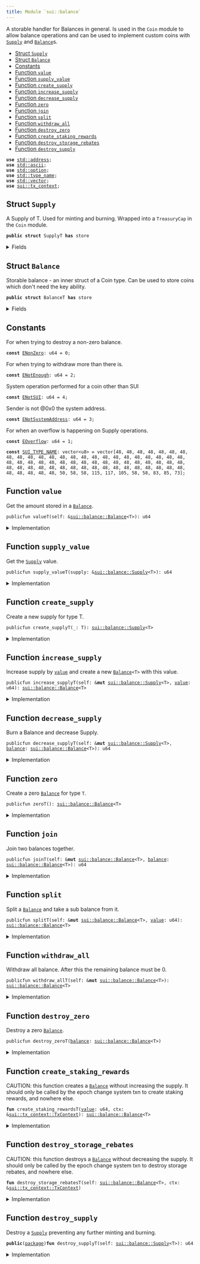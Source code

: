 ```yaml
---
title: Module `sui::balance`
---
```


A storable handler for Balances in general. Is used in the <code>Coin</code>
module to allow balance operations and can be used to implement
custom coins with <code><a href="sui/balance.md#sui_balance_Supply">Supply</a></code> and <code><a href="sui/balance.md#sui_balance_Balance">Balance</a></code>s.


-  [Struct `Supply`](#sui_balance_Supply)
-  [Struct `Balance`](#sui_balance_Balance)
-  [Constants](#@Constants_0)
-  [Function `value`](#sui_balance_value)
-  [Function `supply_value`](#sui_balance_supply_value)
-  [Function `create_supply`](#sui_balance_create_supply)
-  [Function `increase_supply`](#sui_balance_increase_supply)
-  [Function `decrease_supply`](#sui_balance_decrease_supply)
-  [Function `zero`](#sui_balance_zero)
-  [Function `join`](#sui_balance_join)
-  [Function `split`](#sui_balance_split)
-  [Function `withdraw_all`](#sui_balance_withdraw_all)
-  [Function `destroy_zero`](#sui_balance_destroy_zero)
-  [Function `create_staking_rewards`](#sui_balance_create_staking_rewards)
-  [Function `destroy_storage_rebates`](#sui_balance_destroy_storage_rebates)
-  [Function `destroy_supply`](#sui_balance_destroy_supply)


<pre><code><b>use</b> <a href="../std/address.md#std_address">std::address</a>;
<b>use</b> <a href="../std/ascii.md#std_ascii">std::ascii</a>;
<b>use</b> <a href="../std/option.md#std_option">std::option</a>;
<b>use</b> <a href="../std/type_name.md#std_type_name">std::type_name</a>;
<b>use</b> <a href="../std/vector.md#std_vector">std::vector</a>;
<b>use</b> <a href="sui/tx_context.md#sui_tx_context">sui::tx_context</a>;
</code></pre>



<a name="sui_balance_Supply"></a>

## Struct `Supply`

A Supply of T. Used for minting and burning.
Wrapped into a <code>TreasuryCap</code> in the <code>Coin</code> module.


<pre><code><b>public</b> <b>struct</b> SupplyT <b>has</b> store
</code></pre>



<details>
<summary>Fields</summary>


<dl>
<dt>
<code><a href="sui/balance.md#sui_balance_value">value</a>: u64</code>
</dt>
<dd>
</dd>
</dl>


</details>

<a name="sui_balance_Balance"></a>

## Struct `Balance`

Storable balance - an inner struct of a Coin type.
Can be used to store coins which don't need the key ability.


<pre><code><b>public</b> <b>struct</b> BalanceT <b>has</b> store
</code></pre>



<details>
<summary>Fields</summary>


<dl>
<dt>
<code><a href="sui/balance.md#sui_balance_value">value</a>: u64</code>
</dt>
<dd>
</dd>
</dl>


</details>

<a name="@Constants_0"></a>

## Constants


<a name="sui_balance_ENonZero"></a>

For when trying to destroy a non-zero balance.


<pre><code><b>const</b> <a href="sui/balance.md#sui_balance_ENonZero">ENonZero</a>: u64 = 0;
</code></pre>



<a name="sui_balance_ENotEnough"></a>

For when trying to withdraw more than there is.


<pre><code><b>const</b> <a href="sui/balance.md#sui_balance_ENotEnough">ENotEnough</a>: u64 = 2;
</code></pre>



<a name="sui_balance_ENotSUI"></a>

System operation performed for a coin other than SUI


<pre><code><b>const</b> <a href="sui/balance.md#sui_balance_ENotSUI">ENotSUI</a>: u64 = 4;
</code></pre>



<a name="sui_balance_ENotSystemAddress"></a>

Sender is not @0x0 the system address.


<pre><code><b>const</b> <a href="sui/balance.md#sui_balance_ENotSystemAddress">ENotSystemAddress</a>: u64 = 3;
</code></pre>



<a name="sui_balance_EOverflow"></a>

For when an overflow is happening on Supply operations.


<pre><code><b>const</b> <a href="sui/balance.md#sui_balance_EOverflow">EOverflow</a>: u64 = 1;
</code></pre>



<a name="sui_balance_SUI_TYPE_NAME"></a>



<pre><code><b>const</b> <a href="sui/balance.md#sui_balance_SUI_TYPE_NAME">SUI_TYPE_NAME</a>: vector&lt;u8&gt; = vector[48, 48, 48, 48, 48, 48, 48, 48, 48, 48, 48, 48, 48, 48, 48, 48, 48, 48, 48, 48, 48, 48, 48, 48, 48, 48, 48, 48, 48, 48, 48, 48, 48, 48, 48, 48, 48, 48, 48, 48, 48, 48, 48, 48, 48, 48, 48, 48, 48, 48, 48, 48, 48, 48, 48, 48, 48, 48, 48, 48, 48, 48, 48, 50, 58, 58, 115, 117, 105, 58, 58, 83, 85, 73];
</code></pre>



<a name="sui_balance_value"></a>

## Function `value`

Get the amount stored in a <code><a href="sui/balance.md#sui_balance_Balance">Balance</a></code>.


<pre><code>publicfun valueT(self: &<a href="sui/balance.md#sui_balance_Balance">sui::balance::Balance</a>&lt;T&gt;): u64
</code></pre>



<details>
<summary>Implementation</summary>


<pre><code><b>public</b> <b>fun</b> <a href="sui/balance.md#sui_balance_value">value</a>&lt;T&gt;(self: &<a href="sui/balance.md#sui_balance_Balance">Balance</a>&lt;T&gt;): u64 {
    self.<a href="sui/balance.md#sui_balance_value">value</a>
}
</code></pre>



</details>

<a name="sui_balance_supply_value"></a>

## Function `supply_value`

Get the <code><a href="sui/balance.md#sui_balance_Supply">Supply</a></code> value.


<pre><code>publicfun supply_valueT(supply: &<a href="sui/balance.md#sui_balance_Supply">sui::balance::Supply</a>&lt;T&gt;): u64
</code></pre>



<details>
<summary>Implementation</summary>


<pre><code><b>public</b> <b>fun</b> <a href="sui/balance.md#sui_balance_supply_value">supply_value</a>&lt;T&gt;(supply: &<a href="sui/balance.md#sui_balance_Supply">Supply</a>&lt;T&gt;): u64 {
    supply.<a href="sui/balance.md#sui_balance_value">value</a>
}
</code></pre>



</details>

<a name="sui_balance_create_supply"></a>

## Function `create_supply`

Create a new supply for type T.


<pre><code>publicfun create_supplyT(_: T): <a href="sui/balance.md#sui_balance_Supply">sui::balance::Supply</a>&lt;T&gt;
</code></pre>



<details>
<summary>Implementation</summary>


<pre><code><b>public</b> <b>fun</b> <a href="sui/balance.md#sui_balance_create_supply">create_supply</a>&lt;T: drop&gt;(_: T): <a href="sui/balance.md#sui_balance_Supply">Supply</a>&lt;T&gt; {
    <a href="sui/balance.md#sui_balance_Supply">Supply</a> { <a href="sui/balance.md#sui_balance_value">value</a>: 0 }
}
</code></pre>



</details>

<a name="sui_balance_increase_supply"></a>

## Function `increase_supply`

Increase supply by <code><a href="sui/balance.md#sui_balance_value">value</a></code> and create a new <code><a href="sui/balance.md#sui_balance_Balance">Balance</a>&lt;T&gt;</code> with this value.


<pre><code>publicfun increase_supplyT(self: &<b>mut</b> <a href="sui/balance.md#sui_balance_Supply">sui::balance::Supply</a>&lt;T&gt;, <a href="sui/balance.md#sui_balance_value">value</a>: u64): <a href="sui/balance.md#sui_balance_Balance">sui::balance::Balance</a>&lt;T&gt;
</code></pre>



<details>
<summary>Implementation</summary>


<pre><code><b>public</b> <b>fun</b> <a href="sui/balance.md#sui_balance_increase_supply">increase_supply</a>&lt;T&gt;(self: &<b>mut</b> <a href="sui/balance.md#sui_balance_Supply">Supply</a>&lt;T&gt;, <a href="sui/balance.md#sui_balance_value">value</a>: u64): <a href="sui/balance.md#sui_balance_Balance">Balance</a>&lt;T&gt; {
    <b>assert</b>!(<a href="sui/balance.md#sui_balance_value">value</a> &lt; (18446744073709551615u64 - self.<a href="sui/balance.md#sui_balance_value">value</a>), <a href="sui/balance.md#sui_balance_EOverflow">EOverflow</a>);
    self.<a href="sui/balance.md#sui_balance_value">value</a> = self.<a href="sui/balance.md#sui_balance_value">value</a> + <a href="sui/balance.md#sui_balance_value">value</a>;
    <a href="sui/balance.md#sui_balance_Balance">Balance</a> { <a href="sui/balance.md#sui_balance_value">value</a> }
}
</code></pre>



</details>

<a name="sui_balance_decrease_supply"></a>

## Function `decrease_supply`

Burn a Balance<T> and decrease Supply<T>.


<pre><code>publicfun decrease_supplyT(self: &<b>mut</b> <a href="sui/balance.md#sui_balance_Supply">sui::balance::Supply</a>&lt;T&gt;, <a href="sui/balance.md#sui_balance">balance</a>: <a href="sui/balance.md#sui_balance_Balance">sui::balance::Balance</a>&lt;T&gt;): u64
</code></pre>



<details>
<summary>Implementation</summary>


<pre><code><b>public</b> <b>fun</b> <a href="sui/balance.md#sui_balance_decrease_supply">decrease_supply</a>&lt;T&gt;(self: &<b>mut</b> <a href="sui/balance.md#sui_balance_Supply">Supply</a>&lt;T&gt;, <a href="sui/balance.md#sui_balance">balance</a>: <a href="sui/balance.md#sui_balance_Balance">Balance</a>&lt;T&gt;): u64 {
    <b>let</b> <a href="sui/balance.md#sui_balance_Balance">Balance</a> { <a href="sui/balance.md#sui_balance_value">value</a> } = <a href="sui/balance.md#sui_balance">balance</a>;
    <b>assert</b>!(self.<a href="sui/balance.md#sui_balance_value">value</a> &gt;= <a href="sui/balance.md#sui_balance_value">value</a>, <a href="sui/balance.md#sui_balance_EOverflow">EOverflow</a>);
    self.<a href="sui/balance.md#sui_balance_value">value</a> = self.<a href="sui/balance.md#sui_balance_value">value</a> - <a href="sui/balance.md#sui_balance_value">value</a>;
    <a href="sui/balance.md#sui_balance_value">value</a>
}
</code></pre>



</details>

<a name="sui_balance_zero"></a>

## Function `zero`

Create a zero <code><a href="sui/balance.md#sui_balance_Balance">Balance</a></code> for type <code>T</code>.


<pre><code>publicfun zeroT(): <a href="sui/balance.md#sui_balance_Balance">sui::balance::Balance</a>&lt;T&gt;
</code></pre>



<details>
<summary>Implementation</summary>


<pre><code><b>public</b> <b>fun</b> <a href="sui/balance.md#sui_balance_zero">zero</a>&lt;T&gt;(): <a href="sui/balance.md#sui_balance_Balance">Balance</a>&lt;T&gt; {
    <a href="sui/balance.md#sui_balance_Balance">Balance</a> { <a href="sui/balance.md#sui_balance_value">value</a>: 0 }
}
</code></pre>



</details>

<a name="sui_balance_join"></a>

## Function `join`

Join two balances together.


<pre><code>publicfun joinT(self: &<b>mut</b> <a href="sui/balance.md#sui_balance_Balance">sui::balance::Balance</a>&lt;T&gt;, <a href="sui/balance.md#sui_balance">balance</a>: <a href="sui/balance.md#sui_balance_Balance">sui::balance::Balance</a>&lt;T&gt;): u64
</code></pre>



<details>
<summary>Implementation</summary>


<pre><code><b>public</b> <b>fun</b> <a href="sui/balance.md#sui_balance_join">join</a>&lt;T&gt;(self: &<b>mut</b> <a href="sui/balance.md#sui_balance_Balance">Balance</a>&lt;T&gt;, <a href="sui/balance.md#sui_balance">balance</a>: <a href="sui/balance.md#sui_balance_Balance">Balance</a>&lt;T&gt;): u64 {
    <b>let</b> <a href="sui/balance.md#sui_balance_Balance">Balance</a> { <a href="sui/balance.md#sui_balance_value">value</a> } = <a href="sui/balance.md#sui_balance">balance</a>;
    self.<a href="sui/balance.md#sui_balance_value">value</a> = self.<a href="sui/balance.md#sui_balance_value">value</a> + <a href="sui/balance.md#sui_balance_value">value</a>;
    self.<a href="sui/balance.md#sui_balance_value">value</a>
}
</code></pre>



</details>

<a name="sui_balance_split"></a>

## Function `split`

Split a <code><a href="sui/balance.md#sui_balance_Balance">Balance</a></code> and take a sub balance from it.


<pre><code>publicfun splitT(self: &<b>mut</b> <a href="sui/balance.md#sui_balance_Balance">sui::balance::Balance</a>&lt;T&gt;, <a href="sui/balance.md#sui_balance_value">value</a>: u64): <a href="sui/balance.md#sui_balance_Balance">sui::balance::Balance</a>&lt;T&gt;
</code></pre>



<details>
<summary>Implementation</summary>


<pre><code><b>public</b> <b>fun</b> <a href="sui/balance.md#sui_balance_split">split</a>&lt;T&gt;(self: &<b>mut</b> <a href="sui/balance.md#sui_balance_Balance">Balance</a>&lt;T&gt;, <a href="sui/balance.md#sui_balance_value">value</a>: u64): <a href="sui/balance.md#sui_balance_Balance">Balance</a>&lt;T&gt; {
    <b>assert</b>!(self.<a href="sui/balance.md#sui_balance_value">value</a> &gt;= <a href="sui/balance.md#sui_balance_value">value</a>, <a href="sui/balance.md#sui_balance_ENotEnough">ENotEnough</a>);
    self.<a href="sui/balance.md#sui_balance_value">value</a> = self.<a href="sui/balance.md#sui_balance_value">value</a> - <a href="sui/balance.md#sui_balance_value">value</a>;
    <a href="sui/balance.md#sui_balance_Balance">Balance</a> { <a href="sui/balance.md#sui_balance_value">value</a> }
}
</code></pre>



</details>

<a name="sui_balance_withdraw_all"></a>

## Function `withdraw_all`

Withdraw all balance. After this the remaining balance must be 0.


<pre><code>publicfun withdraw_allT(self: &<b>mut</b> <a href="sui/balance.md#sui_balance_Balance">sui::balance::Balance</a>&lt;T&gt;): <a href="sui/balance.md#sui_balance_Balance">sui::balance::Balance</a>&lt;T&gt;
</code></pre>



<details>
<summary>Implementation</summary>


<pre><code><b>public</b> <b>fun</b> <a href="sui/balance.md#sui_balance_withdraw_all">withdraw_all</a>&lt;T&gt;(self: &<b>mut</b> <a href="sui/balance.md#sui_balance_Balance">Balance</a>&lt;T&gt;): <a href="sui/balance.md#sui_balance_Balance">Balance</a>&lt;T&gt; {
    <b>let</b> <a href="sui/balance.md#sui_balance_value">value</a> = self.<a href="sui/balance.md#sui_balance_value">value</a>;
    <a href="sui/balance.md#sui_balance_split">split</a>(self, <a href="sui/balance.md#sui_balance_value">value</a>)
}
</code></pre>



</details>

<a name="sui_balance_destroy_zero"></a>

## Function `destroy_zero`

Destroy a zero <code><a href="sui/balance.md#sui_balance_Balance">Balance</a></code>.


<pre><code>publicfun destroy_zeroT(<a href="sui/balance.md#sui_balance">balance</a>: <a href="sui/balance.md#sui_balance_Balance">sui::balance::Balance</a>&lt;T&gt;)
</code></pre>



<details>
<summary>Implementation</summary>


<pre><code><b>public</b> <b>fun</b> <a href="sui/balance.md#sui_balance_destroy_zero">destroy_zero</a>&lt;T&gt;(<a href="sui/balance.md#sui_balance">balance</a>: <a href="sui/balance.md#sui_balance_Balance">Balance</a>&lt;T&gt;) {
    <b>assert</b>!(<a href="sui/balance.md#sui_balance">balance</a>.<a href="sui/balance.md#sui_balance_value">value</a> == 0, <a href="sui/balance.md#sui_balance_ENonZero">ENonZero</a>);
    <b>let</b> <a href="sui/balance.md#sui_balance_Balance">Balance</a> { <a href="sui/balance.md#sui_balance_value">value</a>: _ } = <a href="sui/balance.md#sui_balance">balance</a>;
}
</code></pre>



</details>

<a name="sui_balance_create_staking_rewards"></a>

## Function `create_staking_rewards`

CAUTION: this function creates a <code><a href="sui/balance.md#sui_balance_Balance">Balance</a></code> without increasing the supply.
It should only be called by the epoch change system txn to create staking rewards,
and nowhere else.


<pre><code><b>fun</b> create_staking_rewardsT(<a href="sui/balance.md#sui_balance_value">value</a>: u64, ctx: &<a href="sui/tx_context.md#sui_tx_context_TxContext">sui::tx_context::TxContext</a>): <a href="sui/balance.md#sui_balance_Balance">sui::balance::Balance</a>&lt;T&gt;
</code></pre>



<details>
<summary>Implementation</summary>


<pre><code><b>fun</b> <a href="sui/balance.md#sui_balance_create_staking_rewards">create_staking_rewards</a>&lt;T&gt;(<a href="sui/balance.md#sui_balance_value">value</a>: u64, ctx: &TxContext): <a href="sui/balance.md#sui_balance_Balance">Balance</a>&lt;T&gt; {
    <b>assert</b>!(ctx.sender() == @0x0, <a href="sui/balance.md#sui_balance_ENotSystemAddress">ENotSystemAddress</a>);
    <b>assert</b>!(<a href="../std/type_name.md#std_type_name_get">std::type_name::get</a>&lt;T&gt;().into_string().into_bytes() == <a href="sui/balance.md#sui_balance_SUI_TYPE_NAME">SUI_TYPE_NAME</a>, <a href="sui/balance.md#sui_balance_ENotSUI">ENotSUI</a>);
    <a href="sui/balance.md#sui_balance_Balance">Balance</a> { <a href="sui/balance.md#sui_balance_value">value</a> }
}
</code></pre>



</details>

<a name="sui_balance_destroy_storage_rebates"></a>

## Function `destroy_storage_rebates`

CAUTION: this function destroys a <code><a href="sui/balance.md#sui_balance_Balance">Balance</a></code> without decreasing the supply.
It should only be called by the epoch change system txn to destroy storage rebates,
and nowhere else.


<pre><code><b>fun</b> destroy_storage_rebatesT(self: <a href="sui/balance.md#sui_balance_Balance">sui::balance::Balance</a>&lt;T&gt;, ctx: &<a href="sui/tx_context.md#sui_tx_context_TxContext">sui::tx_context::TxContext</a>)
</code></pre>



<details>
<summary>Implementation</summary>


<pre><code><b>fun</b> <a href="sui/balance.md#sui_balance_destroy_storage_rebates">destroy_storage_rebates</a>&lt;T&gt;(self: <a href="sui/balance.md#sui_balance_Balance">Balance</a>&lt;T&gt;, ctx: &TxContext) {
    <b>assert</b>!(ctx.sender() == @0x0, <a href="sui/balance.md#sui_balance_ENotSystemAddress">ENotSystemAddress</a>);
    <b>assert</b>!(<a href="../std/type_name.md#std_type_name_get">std::type_name::get</a>&lt;T&gt;().into_string().into_bytes() == <a href="sui/balance.md#sui_balance_SUI_TYPE_NAME">SUI_TYPE_NAME</a>, <a href="sui/balance.md#sui_balance_ENotSUI">ENotSUI</a>);
    <b>let</b> <a href="sui/balance.md#sui_balance_Balance">Balance</a> { <a href="sui/balance.md#sui_balance_value">value</a>: _ } = self;
}
</code></pre>



</details>

<a name="sui_balance_destroy_supply"></a>

## Function `destroy_supply`

Destroy a <code><a href="sui/balance.md#sui_balance_Supply">Supply</a></code> preventing any further minting and burning.


<pre><code><b>public</b>(<a href="sui/package.md#sui_package">package</a>)<b>fun</b> destroy_supplyT(self: <a href="sui/balance.md#sui_balance_Supply">sui::balance::Supply</a>&lt;T&gt;): u64
</code></pre>



<details>
<summary>Implementation</summary>


<pre><code><b>public</b>(<a href="sui/package.md#sui_package">package</a>) <b>fun</b> <a href="sui/balance.md#sui_balance_destroy_supply">destroy_supply</a>&lt;T&gt;(self: <a href="sui/balance.md#sui_balance_Supply">Supply</a>&lt;T&gt;): u64 {
    <b>let</b> <a href="sui/balance.md#sui_balance_Supply">Supply</a> { <a href="sui/balance.md#sui_balance_value">value</a> } = self;
    <a href="sui/balance.md#sui_balance_value">value</a>
}
</code></pre>



</details>

